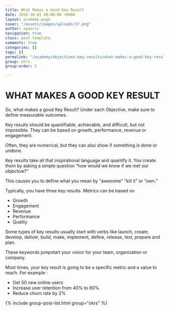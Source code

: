 ```yaml
---
title: What Makes a Good Key Result
date: 2018-10-01 00:00:00 +0000
layout: academy-page
cover: "/assets/images/uploads/17.png"
author: aymeric
navigation: true
class: post-template
comments: true
categories: []
tags: []
permalink: "/academy/objectives-key-results/what-makes-a-good-key-result"
group: okrs
group-order: 5

---
```

# WHAT MAKES A GOOD KEY RESULT

So, what makes a good Key Result? Under each Objective, make sure to define measurable outcomes.

Key results should be quantifiable, achievable, and difficult, but not impossible. They can be based on growth, performance, revenue or engagement. 

Often, they are numerical, but they can also show if something is done or undone.

Key results take all that inspirational language and quantify it. You create them by asking a simple question “how would we know if we met our objective?”

This causes you to define what you mean by “awesome” “kill it” or “own.” 

Typically, you have three key results. Metrics can be based on

* Growth
* Engagement
* Revenue
* Performance
* Quality

Some types of key results usually start with verbs like launch, create, develop, deliver, build, make, implement, define, release, test, prepare and plan. 

These keywords jumpstart your vision for your team, organization or company.

Most times, your key result is going to be a specific metric and a value to reach. For example :

* Get 50 new online users
* Increase user retention from 40% to 60%
* Reduce churn rate by 2%

<div class='post-feed'>

{% include group-post-list.html group="okrs" %}

</div>